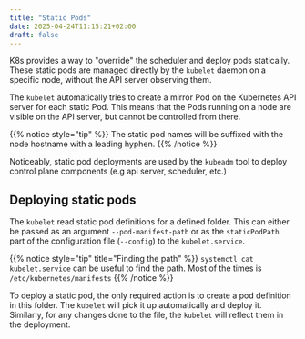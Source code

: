 ```yaml
---
title: "Static Pods"
date: 2025-04-24T11:15:21+02:00
draft: false
---
```


K8s provides a way to "override" the scheduler and deploy pods statically. These static pods are managed directly by the `kubelet` daemon on a specific node, without the API server observing them. 

The `kubelet` automatically tries to create a mirror Pod on the Kubernetes API server for each static Pod. This means that the Pods running on a node are visible on the API server, but cannot be controlled from there. 

{{% notice style="tip" %}}
The static pod names will be suffixed with the node hostname with a leading hyphen.
{{% /notice %}}

Noticeably, static pod deployments are used by the `kubeadm` tool to deploy control plane components (e.g api server, scheduler, etc.)


## Deploying static pods

The `kubelet` read static pod definitions for a defined folder. This can either be passed as an argument `--pod-manifest-path` or as the `staticPodPath` part of the configuration file (`--config`) to the `kubelet.service`. 

{{% notice style="tip" title="Finding the path" %}}
`systemctl cat kubelet.service` can be useful to find the path. Most of the times is `/etc/kubernetes/manifests`
{{% /notice %}}

To deploy a static pod, the only required action is to create a pod definition in this folder. The `kubelet` will pick it up automatically and deploy it. Similarly, for any changes done to the file, the `kubelet` will reflect them in the deployment. 

